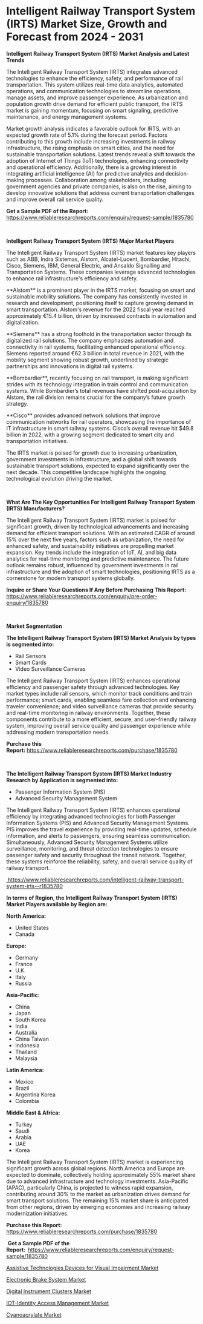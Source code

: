 <p><h1>Intelligent Railway Transport System (IRTS) Market Size, Growth and Forecast from 2024 - 2031</h1></p><p><strong>Intelligent Railway Transport System (IRTS) Market Analysis and Latest Trends</strong></p>
<p><p>The Intelligent Railway Transport System (IRTS) integrates advanced technologies to enhance the efficiency, safety, and performance of rail transportation. This system utilizes real-time data analytics, automated operations, and communication technologies to streamline operations, manage assets, and improve passenger experience. As urbanization and population growth drive demand for efficient public transport, the IRTS market is gaining momentum, focusing on smart signaling, predictive maintenance, and energy management systems.</p><p>Market growth analysis indicates a favorable outlook for IRTS, with an expected growth rate of 5.1% during the forecast period. Factors contributing to this growth include increasing investments in railway infrastructure, the rising emphasis on smart cities, and the need for sustainable transportation solutions. Latest trends reveal a shift towards the adoption of Internet of Things (IoT) technologies, enhancing connectivity and operational efficiency. Additionally, there is a growing interest in integrating artificial intelligence (AI) for predictive analytics and decision-making processes. Collaboration among stakeholders, including government agencies and private companies, is also on the rise, aiming to develop innovative solutions that address current transportation challenges and improve overall rail service quality.</p></p>
<p><strong>Get a Sample PDF of the Report:&nbsp;</strong> <a href="https://www.reliableresearchreports.com/enquiry/request-sample/1835780?utm_campaign=24&utm_medium=2&utm_source=Github&utm_content=ia&utm_term=16102024&utm_id=intelligent-railway-transport-system-irts">https://www.reliableresearchreports.com/enquiry/request-sample/1835780</a></p>
<p>&nbsp;</p>
<p><strong>Intelligent Railway Transport System (IRTS) Major Market Players</strong></p>
<p><p>The Intelligent Railway Transport System (IRTS) market features key players such as ABB, Indra Sistemas, Alstom, Alcatel-Lucent, Bombardier, Hitachi, Cisco, Siemens, IBM, General Electric, and Ansaldo Signalling and Transportation Systems. These companies leverage advanced technologies to enhance rail infrastructure's efficiency and safety.</p><p>**Alstom** is a prominent player in the IRTS market, focusing on smart and sustainable mobility solutions. The company has consistently invested in research and development, positioning itself to capture growing demand in smart transportation. Alstom's revenue for the 2022 fiscal year reached approximately €15.4 billion, driven by increased contracts in automation and digitalization.</p><p>**Siemens** has a strong foothold in the transportation sector through its digitalized rail solutions. The company emphasizes automation and connectivity in rail systems, facilitating enhanced operational efficiency. Siemens reported around €62.3 billion in total revenue in 2021, with the mobility segment showing robust growth, underlined by strategic partnerships and innovations in digital rail systems.</p><p>**Bombardier**, recently focusing on rail transport, is making significant strides with its technology integration in train control and communication systems. While Bombardier’s total revenues have shifted post-acquisition by Alstom, the rail division remains crucial for the company’s future growth strategy.</p><p>**Cisco** provides advanced network solutions that improve communication networks for rail operators, showcasing the importance of IT infrastructure in smart railway systems. Cisco’s overall revenue hit $49.8 billion in 2022, with a growing segment dedicated to smart city and transportation initiatives.</p><p>The IRTS market is poised for growth due to increasing urbanization, government investments in infrastructure, and a global shift towards sustainable transport solutions, expected to expand significantly over the next decade. This competitive landscape highlights the ongoing technological evolution driving the market.</p></p>
<p>&nbsp;</p>
<p><strong>What Are The Key Opportunities For Intelligent Railway Transport System (IRTS) Manufacturers?</strong></p>
<p><p>The Intelligent Railway Transport System (IRTS) market is poised for significant growth, driven by technological advancements and increasing demand for efficient transport solutions. With an estimated CAGR of around 15% over the next five years, factors such as urbanization, the need for enhanced safety, and sustainability initiatives are propelling market expansion. Key trends include the integration of IoT, AI, and big data analytics for real-time monitoring and predictive maintenance. The future outlook remains robust, influenced by government investments in rail infrastructure and the adoption of smart technologies, positioning IRTS as a cornerstone for modern transport systems globally.</p></p>
<p><strong>Inquire or Share Your Questions If Any Before Purchasing This Report:</strong> <a href="https://www.reliableresearchreports.com/enquiry/pre-order-enquiry/1835780?utm_campaign=24&utm_medium=2&utm_source=Github&utm_content=ia&utm_term=16102024&utm_id=intelligent-railway-transport-system-irts">https://www.reliableresearchreports.com/enquiry/pre-order-enquiry/1835780</a></p>
<p>&nbsp;</p>
<p><strong>Market Segmentation</strong></p>
<p><strong>The Intelligent Railway Transport System (IRTS) Market Analysis by types is segmented into:</strong></p>
<p><ul><li>Rail Sensors</li><li>Smart Cards</li><li>Video Surveillance Cameras</li></ul></p>
<p><p>The Intelligent Railway Transport System (IRTS) enhances operational efficiency and passenger safety through advanced technologies. Key market types include rail sensors, which monitor track conditions and train performance; smart cards, enabling seamless fare collection and enhancing traveler convenience; and video surveillance cameras that provide security and real-time monitoring in railway environments. Together, these components contribute to a more efficient, secure, and user-friendly railway system, improving overall service quality and passenger experience while addressing modern transportation needs.</p></p>
<p><strong>Purchase this Report:&nbsp;</strong><a href="https://www.reliableresearchreports.com/purchase/1835780?utm_campaign=24&utm_medium=2&utm_source=Github&utm_content=ia&utm_term=16102024&utm_id=intelligent-railway-transport-system-irts">https://www.reliableresearchreports.com/purchase/1835780</a></p>
<p>&nbsp;</p>
<p><strong>The Intelligent Railway Transport System (IRTS) Market Industry Research by Application is segmented into:</strong></p>
<p><ul><li>Passenger Information System (PIS)</li><li>Advanced Security Management System</li></ul></p>
<p><p>The Intelligent Railway Transport System (IRTS) enhances operational efficiency by integrating advanced technologies for both Passenger Information Systems (PIS) and Advanced Security Management Systems. PIS improves the travel experience by providing real-time updates, schedule information, and alerts to passengers, ensuring seamless communication. Simultaneously, Advanced Security Management Systems utilize surveillance, monitoring, and threat detection technologies to ensure passenger safety and security throughout the transit network. Together, these systems reinforce the reliability, safety, and overall service quality of railway transport.</p></p>
<p><a href="https://www.reliableresearchreports.com/intelligent-railway-transport-system-irts--r1835780?utm_campaign=24&utm_medium=2&utm_source=Github&utm_content=ia&utm_term=16102024&utm_id=intelligent-railway-transport-system-irts">&nbsp;https://www.reliableresearchreports.com/intelligent-railway-transport-system-irts--r1835780</a></p>
<p><strong>In terms of Region, the Intelligent Railway Transport System (IRTS) Market Players available by Region are:</strong></p>
<p>
    <p> <strong> North America: </strong>
        <ul>
            <li>United States</li>
            <li>Canada</li>
        </ul>
        </p> 
    <p> <strong> Europe: </strong>
        <ul>
            <li>Germany</li>
            <li>France</li>
            <li>U.K.</li>
            <li>Italy</li>
            <li>Russia</li>
        </ul>
        </p> 
    <p> <strong> Asia-Pacific: </strong>
        <ul>
            <li>China</li>
            <li>Japan</li>
            <li>South Korea</li>
            <li>India</li>
            <li>Australia</li>
            <li>China Taiwan</li>
            <li>Indonesia</li>
            <li>Thailand</li>
            <li>Malaysia</li>
        </ul>
        </p> 
    <p> <strong> Latin America: </strong>
        <ul>
            <li>Mexico</li>
            <li>Brazil</li>
            <li>Argentina Korea</li>
            <li>Colombia</li>
        </ul>
        </p> 
    <p> <strong> Middle East & Africa: </strong>
        <ul>
            <li>Turkey</li>
            <li>Saudi</li>
            <li>Arabia</li>
            <li>UAE</li>
            <li>Korea</li>
        </ul>
    </p>
    </p>
<p><p>The Intelligent Railway Transport System (IRTS) market is experiencing significant growth across global regions. North America and Europe are expected to dominate, collectively holding approximately 55% market share due to advanced infrastructure and technology investments. Asia-Pacific (APAC), particularly China, is projected to witness rapid expansion, contributing around 30% to the market as urbanization drives demand for smart transport solutions. The remaining 15% market share is anticipated from other regions, driven by emerging economies and increasing railway modernization initiatives.</p></p>
<p><strong>Purchase this Report: </strong><a href="https://www.reliableresearchreports.com/purchase/1835780?utm_campaign=24&utm_medium=2&utm_source=Github&utm_content=ia&utm_term=16102024&utm_id=intelligent-railway-transport-system-irts">https://www.reliableresearchreports.com/purchase/1835780</a></p>
<p>&nbsp;<strong>Get a Sample PDF of the Report:&nbsp;&nbsp;</strong><a href="https://www.reliableresearchreports.com/enquiry/request-sample/1835780?utm_campaign=24&utm_medium=2&utm_source=Github&utm_content=ia&utm_term=16102024&utm_id=intelligent-railway-transport-system-irts">https://www.reliableresearchreports.com/enquiry/request-sample/1835780</a></p>
<p><strong></strong></p>
<p><p><a href="https://github.com/poppeotabedvo5/Market-Research-Report-List-1/blob/main/assistive-technologies-devices-for-visual-impairment-market.md?utm_campaign=24&utm_medium=2&utm_source=Github&utm_content=ia&utm_term=16102024&utm_id=intelligent-railway-transport-system-irts">Assistive Technologies Devices for Visual Impairment Market</a></p><p><a href="https://www.linkedin.com/pulse/electronic-brake-system-market-analysis-product-segmentation-7p6pf?utm_campaign=24&utm_medium=2&utm_source=Github&utm_content=ia&utm_term=16102024&utm_id=intelligent-railway-transport-system-irts">Electronic Brake System Market</a></p><p><a href="https://www.linkedin.com/pulse/mapping-digital-instrument-clusters-market-trends-challenges-xe6zf?utm_campaign=24&utm_medium=2&utm_source=Github&utm_content=ia&utm_term=16102024&utm_id=intelligent-railway-transport-system-irts">Digital Instrument Clusters Market</a></p><p><a href="https://github.com/inouyeaowaugh3/Market-Research-Report-List-1/blob/main/iot-identity-access-management-market.md?utm_campaign=24&utm_medium=2&utm_source=Github&utm_content=ia&utm_term=16102024&utm_id=intelligent-railway-transport-system-irts">IOT-Identity Access Management Market</a></p><p><a href="https://www.linkedin.com/pulse/analyzing-global-cyanoacrylate-market-growth-prospects-liy1c?utm_campaign=24&utm_medium=2&utm_source=Github&utm_content=ia&utm_term=16102024&utm_id=intelligent-railway-transport-system-irts">Cyanoacrylate Market</a></p></p>